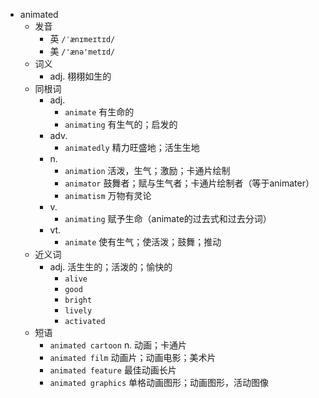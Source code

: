 - animated
  - 发音
    - 英 `/ˈænɪmeɪtɪd/`
    - 美 `/'ænə'metɪd/`
  - 词义
    - adj. 栩栩如生的
  - 同根词
    - adj.
      - `animate` 有生命的
      - `animating` 有生气的；启发的
    - adv.
      - `animatedly` 精力旺盛地；活生生地
    - n.
      - `animation` 活泼，生气；激励；卡通片绘制
      - `animator` 鼓舞者；赋与生气者；卡通片绘制者（等于animater）
      - `animatism` 万物有灵论
    - v.
      - `animating` 赋予生命（animate的过去式和过去分词）
    - vt.
      - `animate` 使有生气；使活泼；鼓舞；推动
  - 近义词
    - adj. 活生生的；活泼的；愉快的
      - `alive`
      - `good`
      - `bright`
      - `lively`
      - `activated`
  - 短语
    - `animated cartoon` n. 动画；卡通片 
    - `animated film` 动画片；动画电影；美术片 
    - `animated feature` 最佳动画长片 
    - `animated graphics` 单格动画图形；动画图形，活动图像 
